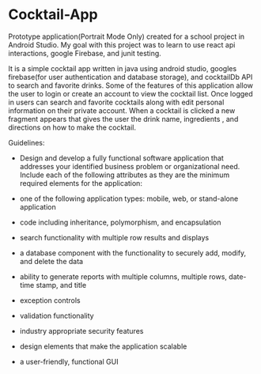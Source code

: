 # Cocktail-App


Prototype application(Portrait Mode Only) created for a school project in Android Studio. My goal with this project was to learn to use react api interactions, google Firebase, and junit testing. 

It is a simple cocktail app written in java using android studio, googles firebase(for user authentication and database storage), and cocktailDb API to search and favorite drinks.
Some of the features of this application allow the user to login or create an account to view the cocktail list.
Once logged in users can search and favorite cocktails along with edit personal information on their private account.
When a cocktail is clicked a new fragment appears that gives the user the drink name, ingredients , and directions on how to make the cocktail. 

Guidelines:
- Design and develop a fully functional software application that addresses your identified business problem or organizational need. Include each  of the following attributes as they are the minimum required elements  for the application:

- one of the following application types: mobile, web, or stand-alone application 
- code including inheritance, polymorphism, and encapsulation
- search functionality with multiple row results and displays
- a database component with the functionality to securely add, modify, and delete the data
- ability to generate reports with multiple columns, multiple rows, date-time stamp, and title
- exception controls
- validation functionality
- industry appropriate security features
- design elements that make the application scalable
- a user-friendly, functional GUI
